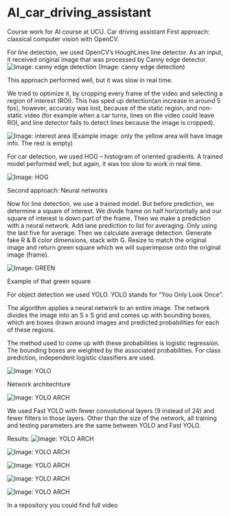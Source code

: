 # AI_car_driving_assistant
Course work for AI course at UCU. Car driving assistant
First approach: classical computer vision with OpenCV.

For line detection, we used OpenCV’s HoughLines line detector. As an input, it received original image that was processed by Canny edge detector. 
![Image: canny edge detection](https://github.com/VictorYezhov/AI_car_driving_assistant/blob/master/img/edges.png)
(Image: canny edge detection)

This approach performed well, but it was slow in real time.

We tried to optimize it, by cropping every frame of the video and selecting a region of interest (ROI). This has sped up detection(an increase in around 5 fps), however, accuracy was lost, because of the static region, and non-static video (for example when a car turns, lines on the video could leave ROI, and line detector fails to detect lines because the image is cropped).

![Image: interest area ](https://github.com/VictorYezhov/AI_car_driving_assistant/blob/master/img/info_field.png)
(Example image: only the yellow area will have image info. The rest is empty)

For car detection, we used HOG – histogram of oriented gradients. A trained model performed well, but again, it was too slow to work in real time.

![Image: HOG](https://github.com/VictorYezhov/AI_car_driving_assistant/blob/master/img/hog.png)

Second approach: Neural networks 

Now for line detection, we use a trained model. But before prediction, we determine a square of interest. We divide frame on half horizontally and our square of interest is down part of the frame. 
Then we make a prediction with a neural network. Add lane prediction to list for averaging. Only using the last five for average. Then we calculate average detection. Generate fake R & B color dimensions, stack with G.
Resize to match the original image and return green square which we will superimpose onto the original image (frame).

![Image: GREEN ](https://github.com/VictorYezhov/AI_car_driving_assistant/blob/master/img/green_area.png)

Example of that green square




For object detection we used YOLO. YOLO stands for “You Only Look Once”.

The algorithm applies a neural network to an entire image. The network divides the image into an S x S grid and comes up with bounding boxes, which are boxes drawn around images and predicted probabilities for each of these regions.

The method used to come up with these probabilities is logistic regression. The bounding boxes are weighted by the associated probabilities. For class prediction, independent logistic classifiers are used.

![Image: YOLO ](https://github.com/VictorYezhov/AI_car_driving_assistant/blob/master/img/YOLO.png)

Network architechture

![Image: YOLO ARCH ](https://github.com/VictorYezhov/AI_car_driving_assistant/blob/master/img/YOLO_ARCHITECHTURE.png)

We used Fast YOLO with fewer convolutional layers (9 instead of 24) and fewer filters in those layers. Other than the size of the network, all training and testing parameters are the same between YOLO and Fast YOLO.


Results:
![Image: YOLO ARCH ](https://github.com/VictorYezhov/AI_car_driving_assistant/blob/master/result_img/first.png)

![Image: YOLO ARCH ](https://github.com/VictorYezhov/AI_car_driving_assistant/blob/master/result_img/second.png)

![Image: YOLO ARCH ](https://github.com/VictorYezhov/AI_car_driving_assistant/blob/master/result_img/3.png)

![Image: YOLO ARCH ](https://github.com/VictorYezhov/AI_car_driving_assistant/blob/master/result_img/4.png)

![Image: YOLO ARCH ](https://github.com/VictorYezhov/AI_car_driving_assistant/blob/master/result_img/5.png)

In a repository you could find full video
